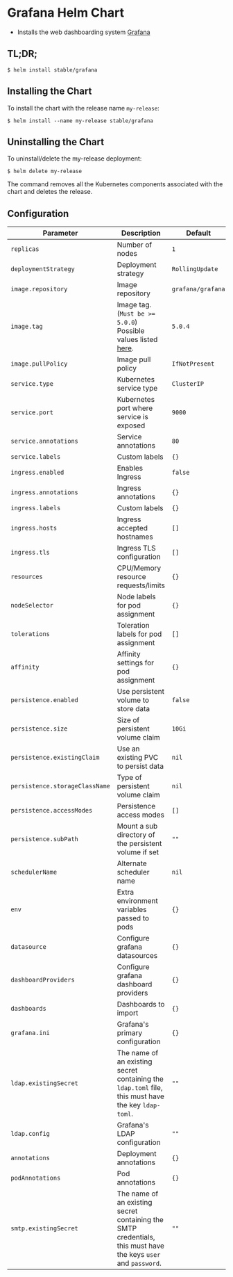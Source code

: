# Grafana Helm Chart

* Installs the web dashboarding system [Grafana](http://grafana.org/)

## TL;DR;

```console
$ helm install stable/grafana
```

## Installing the Chart

To install the chart with the release name `my-release`:

```console
$ helm install --name my-release stable/grafana
```

## Uninstalling the Chart

To uninstall/delete the my-release deployment:

```console
$ helm delete my-release
```

The command removes all the Kubernetes components associated with the chart and deletes the release.


## Configuration


| Parameter                  | Description                         | Default                                                 |
|----------------------------|-------------------------------------|---------------------------------------------------------|
| `replicas`                 | Number of nodes | `1` |
| `deploymentStrategy`       | Deployment strategy | `RollingUpdate` |
| `image.repository`         | Image repository | `grafana/grafana` |
| `image.tag`                | Image tag. (`Must be >= 5.0.0`) Possible values listed [here](https://hub.docker.com/r/grafana/grafana/tags/).| `5.0.4`|
| `image.pullPolicy`         | Image pull policy | `IfNotPresent` |
| `service.type`             | Kubernetes service type | `ClusterIP` |
| `service.port`             | Kubernetes port where service is exposed| `9000` |
| `service.annotations`      | Service annotations | `80` |
| `service.labels`           | Custom labels                       | `{}`
| `ingress.enabled`          | Enables Ingress | `false` |
| `ingress.annotations`      | Ingress annotations | `{}` |
| `ingress.labels`           | Custom labels                       | `{}`
| `ingress.hosts`            | Ingress accepted hostnames | `[]` |
| `ingress.tls`              | Ingress TLS configuration | `[]` |
| `resources`                | CPU/Memory resource requests/limits | `{}` |
| `nodeSelector`             | Node labels for pod assignment | `{}` |
| `tolerations`              | Toleration labels for pod assignment | `[]` |
| `affinity`                 | Affinity settings for pod assignment | `{}` |
| `persistence.enabled`      | Use persistent volume to store data | `false` |
| `persistence.size`         | Size of persistent volume claim | `10Gi` |
| `persistence.existingClaim`| Use an existing PVC to persist data | `nil` |
| `persistence.storageClassName` | Type of persistent volume claim | `nil` |
| `persistence.accessModes`  | Persistence access modes | `[]` |
| `persistence.subPath`      | Mount a sub directory of the persistent volume if set | `""` |
| `schedulerName`            | Alternate scheduler name | `nil` |
| `env`                      | Extra environment variables passed to pods | `{}` |
| `datasource`               | Configure grafana datasources | `{}` |
| `dashboardProviders`       | Configure grafana dashboard providers | `{}` |
| `dashboards`               | Dashboards to import | `{}` |
| `grafana.ini`              | Grafana's primary configuration | `{}` |
| `ldap.existingSecret`      | The name of an existing secret containing the `ldap.toml` file, this must have the key `ldap-toml`. | `""` |
| `ldap.config  `            | Grafana's LDAP configuration    | `""` |
| `annotations`              | Deployment annotations | `{}` |
| `podAnnotations`           | Pod annotations | `{}` |
| `smtp.existingSecret`      | The name of an existing secret containing the SMTP credentials, this must have the keys `user` and `password`. | `""` |
